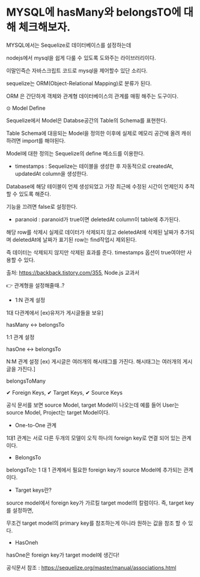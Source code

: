 # MYSQL에 hasMany와 belongsTO에 대해 체크해보자.

MYSQL에서는 Sequelize로 데이터베이스를 설정하는데

nodejs에서 mysql을 쉽게 다룰 수 있도록 도와주는 라이브러리이다.

이말인즉슨 자바스크립트 코드로 mysql을 제어할수 있단 소리다.

sequelize는 ORM(Object-Relational Mapping)로 분류가 된다.

ORM 은 간단하게 객체와 관계형 데이터베이스의 관계를 매핑 해주는 도구이다. 

⊙ Model Define

Sequelize에서 Model은 Databse공간의 Table의 Schema를 표현한다.

Table Schema에 대응되는 Model을 정의한 이후에 실제로 메모리 공간에 올려 캐쉬하려면 import를 해야된다.

Model에 대한 정의는 Sequelize의 define 메소드를 이용한다.

- timestamps : Sequelize는 테이블을 생성한 후 자동적으로 createdAt, updatedAt column을 생성한다.

Database에 해당 테이블이 언제 생성되었고 가장 최근에 수정된 시간이 언제인지 추적할 수 있도록 해준다.

기능을 끄려면 false로 설정한다.

- paranoid : paranoid가 true이면 deletedAt column이 table에 추가된다.

해당 row를 삭제시 실제로 데이터가 삭제되지 않고 deletedAt에 삭제된 날짜가 추가되며 deletedAt에 날짜가 표기된 row는 find작업시 제외된다.

즉 데이터는 삭제되지 않지만 삭제된 효과를 준다. timestamps 옵션이 true여야만 사용할 수 있다.

출처: https://backback.tistory.com/355, 
      Node.js 교과서

👉 관계형을 설정해줄때..?

- 1:N 관계 설정

1대 다관계에서 [ex)유저가 게시글들을 보유]

hasMany ↔ belongsTo

1:1 관계 설정

hasOne ↔ belongsTo

N:M 관계 설정 [ex) 게시글은 여러개의 해시태그를 가진다. 해시태그는 여러개의 게시글을 가진다.]

belongsToMany

✔ Foreign Keys, ✔ Target Keys, ✔ Source Keys

공식 문서를 보면 source Model, target Model이 나오는데 예를 들어 User는 source Model, Project는 target Model이다.

- One-to-One 관계

1대1 관계는 서로 다른 두개의 모델이 오직 하나의 foreign key로 연결 되어 있는 관계이다.

- BelongsTo
 
belongsTo는 1 대 1 관계에서 필요한 foreign key가 source Model에 추가되는 관계이다.

- Target keys란?

source model에서 foreign key가 가르킬 target model의 칼럼이다. 즉, target key를 설정하면, 

무조건 target model의 primary key를 참조하는게 아니라 원하는 값을 참조 할 수 있다.

- HasOneh
 
 hasOne은 foreign key가 target model에 생긴다!
 
 공식문서 참조 : https://sequelize.org/master/manual/associations.html
 

